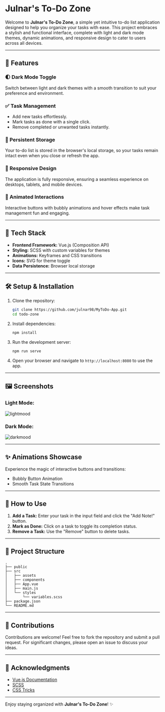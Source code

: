 # Julnar's To-Do Zone

Welcome to **Julnar's To-Do Zone**, a simple yet intuitive to-do list application designed to help you organize your tasks with ease. This project embraces a stylish and functional interface, complete with light and dark mode themes, dynamic animations, and responsive design to cater to users across all devices.

---

## 🌟 Features

### 🌓 Dark Mode Toggle
Switch between light and dark themes with a smooth transition to suit your preference and environment.

### ✅ Task Management
- Add new tasks effortlessly.
- Mark tasks as done with a single click.
- Remove completed or unwanted tasks instantly.

### 🔄 Persistent Storage
Your to-do list is stored in the browser's local storage, so your tasks remain intact even when you close or refresh the app.

### 📱 Responsive Design
The application is fully responsive, ensuring a seamless experience on desktops, tablets, and mobile devices.

### 🎉 Animated Interactions
Interactive buttons with bubbly animations and hover effects make task management fun and engaging.

---

## 🚀 Tech Stack

- **Frontend Framework:** Vue.js (Composition API)
- **Styling:** SCSS with custom variables for themes
- **Animations:** Keyframes and CSS transitions
- **Icons:** SVG for theme toggle
- **Data Persistence:** Browser local storage

---

## 🛠️ Setup & Installation

1. Clone the repository:
   ```bash
   git clone https://github.com/julnar98/MyToDo-App.git
   cd todo-zone
   ```

2. Install dependencies:
   ```bash
   npm install
   ```

3. Run the development server:
   ```bash
   npm run serve
   ```

4. Open your browser and navigate to `http://localhost:8080` to use the app.

---

## 🖼️ Screenshots

### Light Mode:
![lightmood](https://github.com/user-attachments/assets/6e9c1c12-712f-4903-9c32-1adde0e4f1ad)



### Dark Mode:
![darkmood](https://github.com/user-attachments/assets/449131a5-bd9d-4843-915e-975f143a35da)



---

## ✨ Animations Showcase
Experience the magic of interactive buttons and transitions:
- Bubbly Button Animation
- Smooth Task State Transitions

---

## 🎯 How to Use

1. **Add a Task:** Enter your task in the input field and click the "Add Note!" button.
2. **Mark as Done:** Click on a task to toggle its completion status.
3. **Remove a Task:** Use the "Remove" button to delete tasks.

---

## 📂 Project Structure

```
.
├── public
├── src
│   ├── assets
│   ├── components
│   ├── App.vue
│   ├── main.js
│   └── styles
│       └── variables.scss
├── package.json
└── README.md
```

---

## 🙌 Contributions

Contributions are welcome! Feel free to fork the repository and submit a pull request. For significant changes, please open an issue to discuss your ideas.

---

## 📝 Acknowledgments

- [Vue.js Documentation](https://vuejs.org/)
- [SCSS](https://sass-lang.com/)
- [CSS Tricks](https://css-tricks.com/)

---

Enjoy staying organized with **Julnar's To-Do Zone**! ✨


